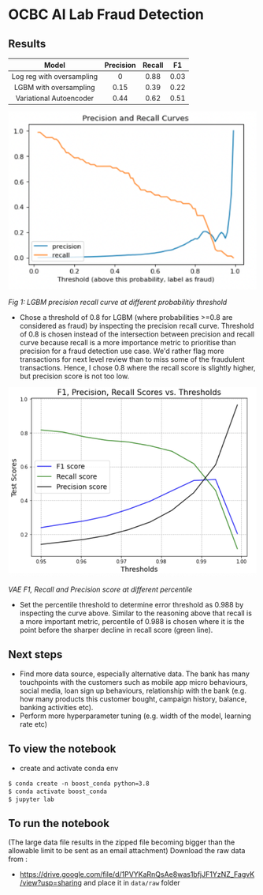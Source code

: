 # OCBC AI Lab Fraud Detection

## Results
| Model | Precision | Recall | F1  |
| :---:   | :-: | :-: | :-: |
| Log reg with oversampling | 0 | 0.88 | 0.03
| LGBM with oversampling | 0.15 | 0.39 | 0.22
| Variational Autoencoder | 0.44 | 0.62 | 0.51

<img src='img/lgbm_prec_recall_curve.png' width= "600">

_Fig 1: LGBM precision recall curve at different probabilitiy threshold_

- Chose a threshold of 0.8 for LGBM (where probabilities >=0.8 are considered as fraud) by inspecting the precision recall curve. Threshold of 0.8 is chosen instead of the intersection between precision and recall curve because recall is a more importance metric to prioritise than precision for a fraud detection use case. We'd rather flag more transactions for next level review than to miss some of the fraudulent transactions. Hence, I chose 0.8 where the recall score is slightly higher, but precision score is not too low.


<img src='img/vae_metrics_plot.png' width= "600">

_VAE F1, Recall and Precision score at different percentile_

- Set the percentile threshold to determine error threshold as 0.988 by inspecting the curve above. Similar to the reasoning above that recall is a more important metric, percentile of 0.988 is chosen where it is the point before the sharper decline in recall score (green line). 



## Next steps
- Find more data source, especially alternative data. The bank has many touchpoints with the customers such as mobile app micro behaviours, social media, loan sign up behaviours, relationship with the bank (e.g. how many products this customer bought, campaign history, balance, banking activities etc).
- Perform more hyperparameter tuning (e.g. width of the model, learning rate etc)

## To view the notebook
- create and activate conda env
```
$ conda create -n boost_conda python=3.8
$ conda activate boost_conda
$ jupyter lab
```
## To run the notebook
(The large data file results in the zipped file becoming bigger than the allowable limit to be sent as an email attachment)
Download the raw data from : 
- https://drive.google.com/file/d/1PVYKaRnQsAe8was1bfjJF1YzNZ_FagvK/view?usp=sharing and place it in `data/raw` folder

